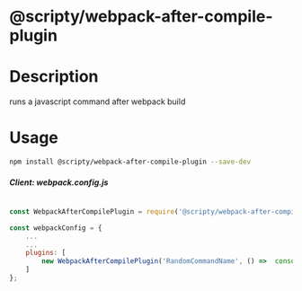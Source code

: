 # @scripty/webpack-after-compile-plugin

# Description

runs a javascript command after webpack build

# Usage
```bash
npm install @scripty/webpack-after-compile-plugin --save-dev
```

##### Client: webpack.config.js

```javascript

const WebpackAfterCompilePlugin = require('@scripty/webpack-after-compile-plugin');

const webpackConfig = {
    ...
    ...
    plugins: [
        new WebpackAfterCompilePlugin('RandomCommandName', () =>  console.log('hello command'))
    ]
};

```